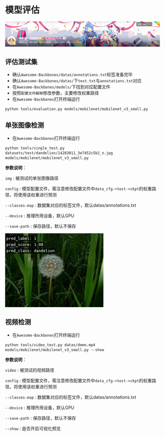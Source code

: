 模型评估
===========================

[![BILIBILI](https://raw.githubusercontent.com/Fafa-DL/readme-data/main/Bilibili.png)](https://space.bilibili.com/46880349)
## 评估测试集
- 确认`Awesome-Backbones/datas/annotations.txt`标签准备完毕
- 确认`Awesome-Backbones/datas/`下`test.txt`与`annotations.txt`对应
- 在`Awesome-Backbones/models/`下找到对应配置文件
- 按照`配置文件解释`修改参数，主要修改权重路径
- 在`Awesome-Backbones`打开终端运行
```
python tools/evaluation.py models/mobilenet/mobilenet_v3_small.py
```

## 单张图像检测
- 在`Awesome-Backbones`打开终端运行
```
python tools/single_test.py datasets/test/dandelion/14283011_3e7452c5b2_n.jpg models/mobilenet/mobilenet_v3_small.py
```
**参数说明**：

`img` : 被测试的单张图像路径

`config` : 模型配置文件，需注意修改配置文件中`data_cfg->test->ckpt`的权重路径，将使用该权重进行预测

`--classes-map` : 数据集对应的标签文件，默认datas/annotations.txt

`--device` : 推理所用设备，默认GPU

`--save-path` : 保存路径，默认不保存

![results](https://raw.githubusercontent.com/Fafa-DL/readme-data/main/backbones/dandelion.jpg)

## 视频检测
- 在`Awesome-Backbones`打开终端运行
```
python tools/video_test.py datas/demo.mp4 models/mobilenet/mobilenet_v3_small.py --show
```
**参数说明**：

`video` : 被测试的视频路径

`config` : 模型配置文件，需注意修改配置文件中`data_cfg->test->ckpt`的权重路径，将使用该权重进行预测

`--classes-map` : 数据集对应的标签文件，默认datas/annotations.txt

`--device` : 推理所用设备，默认GPU

`--save-path` : 保存路径，默认不保存

`--show` : 是否开启可视化预览

